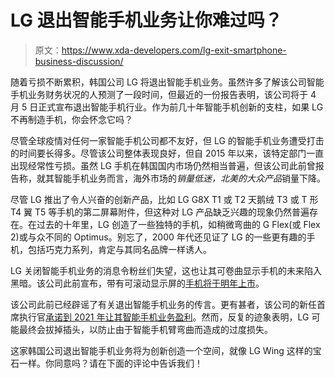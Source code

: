 # LG 退出智能手机业务让你难过吗？

> 原文：<https://www.xda-developers.com/lg-exit-smartphone-business-discussion/>

随着亏损不断累积，韩国公司 LG 将退出智能手机业务。虽然许多了解该公司智能手机业务财务状况的人预测了一段时间，但最近的一份报告表明，该公司将于 4 月 5 日正式宣布退出智能手机行业。作为前几十年智能手机创新的支柱，如果 LG 不再制造手机，你会怀念它吗？

尽管全球疫情对任何一家智能手机公司都不友好，但 LG 的智能手机业务遭受打击的时间要长得多。尽管该公司整体表现良好，但自 2015 年以来，该特定部门一直出现经常性亏损。虽然 LG 手机在韩国国内市场仍然相当普遍，但该公司此前曾报告称，就其智能手机业务而言，海外市场的*销量低迷，北美的大众产品*销量下降。

尽管 LG 推出了令人兴奋的创新产品，比如 LG G8X T1 或 T2 天鹅绒 T3 或 T 形 T4 翼 T5 等手机的第二屏幕附件，但这种对 LG 产品缺乏兴趣的现象仍然普遍存在。在过去的十年里，LG 创造了一些独特的手机，如稍微弯曲的 G Flex(或 Flex 2)或与众不同的 Optimus。别忘了，2000 年代还见证了 LG 的一些更有趣的手机，包括巧克力系列，肯定与其同名品牌一样诱人。

LG 关闭智能手机业务的消息令粉丝们失望，这也让其可卷曲显示手机的未来陷入黑暗。该公司此前宣布，带有可滚动显示屏的[手机将于明年上市](https://www.xda-developers.com/lg-rollable-phone-real-product-launching-this-year/)。

该公司此前已经辟谣了有关退出智能手机业务的传言。更有甚者，该公司的新任首席执行官[承诺到 2021 年让其智能手机业务盈利](https://www.xda-developers.com/lg-mobile-business-profitable-2021/)。然而，反复的迹象表明，LG 可能最终会拔掉插头，以防止由于智能手机臂弯曲而造成的过度损失。

这家韩国公司退出智能手机业务将为创新创造一个空间，就像 LG Wing 这样的宝石一样。你同意吗？请在下面的评论中告诉我们！